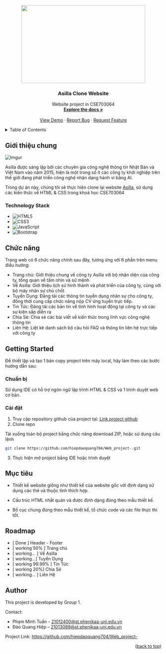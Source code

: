 <a name="readme-top"></a>
<!--
*** Thanks for checking out our project. 
*** This README file is created by Pham Minh Tuan, member of the project.
*** Don't forget to give the project a star!
-->


<!-- PROJECT LOGO -->
<br />
<div align="center">
  
<img src="https://fiverr-res.cloudinary.com/images/q_auto,f_auto/gigs/333785808/original/03ecceb1394bb5abf8bc281ff50fc62a50e58f70/be-your-front-end-web-developer-using-html-css.jpg" width="400" height="250">    

  </a>

<h3 align="center">Asilla Clone Website</h3>

  <p align="center">
    Website project in CSE703064
    <br />
    <a href="https://github.com/hiepdaoquang704/Web_project-"><strong>Explore the docs »</strong></a>
    <br />
    <br />
    <a href="https://github.com/hiepdaoquang704/Web_project-">View Demo</a>
    ·
    <a href="https://github.com/hiepdaoquang704/Web_project-/issues">Report Bug</a>
    ·
    <a href="https://github.com/hiepdaoquang704/Web_project-/issues">Request Feature</a>
  </p>
</div>



<!-- TABLE OF CONTENTS -->
<details>
  <summary>Table of Contents</summary>
  <ol>
    <li>
      <a href="#about-the-project">Giới thiệu chung</a>
      <ul>
        <li><a href="#technology-stack">Technology Stack</a></li>
      </ul>
    </li>
    <li><a href="#key-features">Chức năng</a></li> 
    <li>
      <a href="#getting-started">Getting Started</a>
      <ul>
        <li><a href="#prerequisites">Chuẩn bị</a></li>
        <li><a href="#installation">Cài đặt</a></li>
      </ul>
    </li>
    <li><a href="#usage">Mục tiêu</a></li>
    <li><a href="#roadmap">Roadmap</a></li>
    <li><a href="#author">Author</a></li>
  </ol>
</details>



<!-- ABOUT THE PROJECT -->
## Giới thiệu chung

![Imgur](https://i.imgur.com/DgOrDq3.png)  

Asilla được sáng lập bởi các chuyên gia công nghệ thông tin Nhật Bản và Việt Nam vào năm 2015, hiện là một trong số ít các công ty khởi nghiệp trên thế giới đang phát triển công nghệ nhận dạng hành vi bằng AI.

Trong dự án này, chúng tôi sẽ thực hiện clone lại website [Asilla](https://technology.asilla.vn/), sử dụng các kiến thức về HTML & CSS trong khoá học CSE703064

### Technology Stack

*  ![HTML5](https://img.shields.io/badge/html5-%23E34F26.svg?style=for-the-badge&logo=html5&logoColor=white)  
* ![CSS3](https://img.shields.io/badge/css3-%231572B6.svg?style=for-the-badge&logo=css3&logoColor=white)
* ![JavaScript](https://img.shields.io/badge/javascript-%23323330.svg?style=for-the-badge&logo=javascript&logoColor=%23F7DF1E)
* ![Bootstrap](https://img.shields.io/badge/bootstrap-%238511FA.svg?style=for-the-badge&logo=bootstrap&logoColor=white)




<!-- Key Features -->
## Chức năng
Trang web có 6 chức năng chính sau đây, tương ứng với 6 phần trên menu điều hướng:

- Trang chủ: Giới thiệu chung về công ty Asilla với bộ nhận diện của công ty, tổng quan về tầm nhìn và sứ mệnh
- Về Asilla: Giới thiệu lịch sử hình thành và phát triển của công ty, cùng với bộ máy nhân sự chủ chốt
- Tuyển Dụng: Đăng tải các thông tin tuyển dụng nhân sự cho công ty, đồng thời cung cấp chức năng nộp CV ứng tuyển trực tiếp.
-  Tin Tức: Đăng tải các bản tin về tình hình hoạt động tại công ty và các sự kiện sắp diễn ra
-  Chia Sẻ: Chia sẻ các bài viết về kiến thức trong lĩnh vực công nghệ thông tin
-  Liên Hệ: Liệt kê danh sách bộ câu hỏi FAQ và thông tin liên hệ trực tiếp với công ty


<!-- GETTING STARTED -->
## Getting Started

Để thiết lập và tạo 1 bản copy project trên máy local, hãy làm theo các bước hướng dẫn sau:

### Chuẩn bị

Sử dụng IDE có hỗ trợ ngôn ngữ lập trình HTML & CSS và 1 trình duyệt web cơ bản.

### Cài đặt

1. Truy cập repository github của project tại: [Link project github](https://github.com/hiepdaoquang704/Web_project-)
2. Clone repo
 
Tải xuống toàn bộ project bằng chức năng download ZIP, hoặc sử dụng câu lệnh
   ```sh
   git clone https://github.com/hiepdaoquang704/Web_project-.git
   ```
3. Thực hiện mở project bằng IDE hoặc trình duyệt



<!-- USAGE EXAMPLES -->
## Mục tiêu

- Thiết kế website giống như thiết kế của website gốc với định dạng sử dụng các thẻ và thuộc tính thích hợp.

- Cấu trúc HTML nhất quán và được định dạng đúng theo mẫu thiết kế.

- Bố cục chung đúng theo mẫu thiết kế, tổ chức code và các file thực thi tốt.


<!-- ROADMAP -->
## Roadmap
- [ Done ] Header - Footer
- [ working 50% ] Trang chủ 
- [ working... ] Về Asilla
- [ working...] Tuyển Dụng
- [ working 99.99% ] Tin Tức
- [ working 20%] Chia Sẻ
- [ working... ] Liên Hệ




<!-- AUTHOR -->
## Author
This project is developed by Group 1.  

Contact:
* Phạm Minh Tuấn – 21012400@st.phenikaa-uni.edu.vn
* Đào Quang Hiệp – 21013089@st.phenikaa-uni.edu.vn


Project Link:
https://github.com/hiepdaoquang704/Web_project-

<p align="right">(<a href="#readme-top">back to top</a>)</p>


